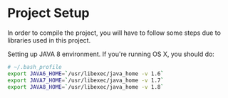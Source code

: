 Project Setup
=============

In order to compile the project, you will have to follow some steps due to libraries used in this
project.

Setting up JAVA 8 environment. If you're running OS X, you should do:
```sh
# ~/.bash_profile 
export JAVA6_HOME=`/usr/libexec/java_home -v 1.6`
export JAVA7_HOME=`/usr/libexec/java_home -v 1.7`
export JAVA8_HOME=`/usr/libexec/java_home -v 1.8`
```

